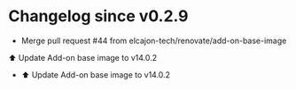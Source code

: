 # Changelog since v0.2.9
- Merge pull request #44 from elcajon-tech/renovate/add-on-base-image

⬆️ Update Add-on base image to v14.0.2 
- ⬆️ Update Add-on base image to v14.0.2 
